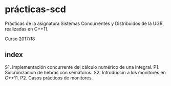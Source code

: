 # prácticas-scd
Prácticas de la asignatura Sistemas Concurrentes y Distribuidos de la UGR, realizadas
en C++11. 

Curso 2017/18

## index

S1. Implementación concurrente del cálculo numérico de una integral.
P1. Sincronización de hebras con semáforos.
S2. Introduccin a los monitores en C++11.
P2. Casos prácticos de monitores.
